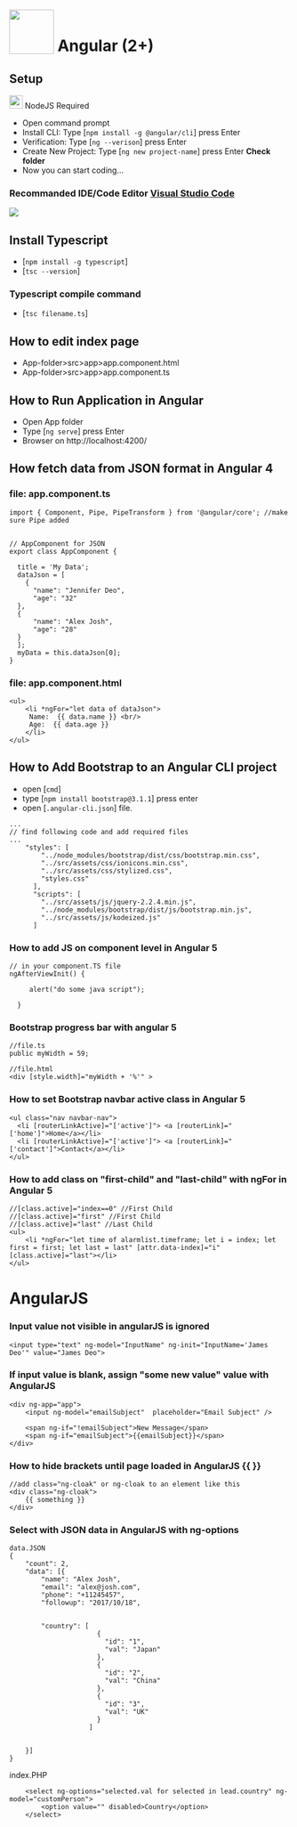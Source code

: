 # <img src="https://cdn-images-1.medium.com/max/250/1*nWtdFBcmwNz0cRB8YidO0w.png" style="position: relative; top: 5px;" height="80" /> Angular (2+)


## Setup

<img src="https://jaystack.com/wp-content/uploads/2015/12/nodejs-logo-e1497443346889.png" height="24"/> NodeJS Required 

* Open command prompt 
* Install CLI: Type [`npm install -g @angular/cli`] press Enter
* Verification: Type [`ng --verison`] press Enter
* Create New Project: Type [`ng new project-name`] press Enter <b>Check folder</b>
* Now you can start coding...



### Recommanded IDE/Code Editor [Visual Studio Code](https://code.visualstudio.com)

<img src="https://cloud.githubusercontent.com/assets/11839736/16642200/6624dde0-43bd-11e6-8595-c81885ba0dc2.png" />



## Install Typescript
* [`npm install -g typescript`]
* [`tsc --version`]


### Typescript compile command
* [`tsc filename.ts`]


## How to edit index page

* App-folder>src>app>app.component.html 
* App-folder>src>app>app.component.ts 




## How to Run Application in Angular
* Open App folder
* Type [`ng serve`] press Enter
* Browser on http://localhost:4200/





## How fetch data from JSON format in Angular 4


### file: app.component.ts 
```
import { Component, Pipe, PipeTransform } from '@angular/core'; //make sure Pipe added


// AppComponent for JSON
export class AppComponent {

  title = 'My Data';
  dataJson = [
    {
      "name": "Jennifer Deo",
      "age": "32"
  },
  {
      "name": "Alex Josh",
      "age": "28"
  }
  ];
  myData = this.dataJson[0];
}
```



### file: app.component.html
```
<ul>
    <li *ngFor="let data of dataJson">
     Name:  {{ data.name }} <br/>
     Age:  {{ data.age }} 
    </li>
</ul>
```





## How to Add Bootstrap to an Angular CLI project
* open [`cmd`]
* type [`npm install bootstrap@3.1.1`] press enter
* open [`.angular-cli.json`] file.

```
...
// find following code and add required files
...
	"styles": [
        "../node_modules/bootstrap/dist/css/bootstrap.min.css",
        "../src/assets/css/ionicons.min.css",
        "../src/assets/css/stylized.css",
        "styles.css"
      ],
      "scripts": [
        "../src/assets/js/jquery-2.2.4.min.js",
        "../node_modules/bootstrap/dist/js/bootstrap.min.js",
        "../src/assets/js/kodeized.js"
      ]
```



### How to add JS on component level in Angular 5
```
// in your component.TS file
ngAfterViewInit() {

     alert("do some java script");
	  
  }
```




### Bootstrap progress bar with angular 5
```
//file.ts
public myWidth = 59;

//file.html
<div [style.width]="myWidth + '%'" >
```







### How to set Bootstrap navbar active class in Angular 5

```
<ul class="nav navbar-nav">
  <li [routerLinkActive]="['active']"> <a [routerLink]="['home']">Home</a></li>
  <li [routerLinkActive]="['active']"> <a [routerLink]="['contact']">Contact</a></li>
</ul>
```






### How to add class on "first-child" and "last-child" with ngFor in Angular 5
```
//[class.active]="index==0" //First Child
//[class.active]="first" //First Child
//[class.active]="last" //Last Child
<ul>
	<li *ngFor="let time of alarmlist.timeframe; let i = index; let first = first; let last = last" [attr.data-index]="i" [class.active]="last"></li>
</ul>
```


















# AngularJS


### Input value not visible in angularJS is ignored
```
<input type="text" ng-model="InputName" ng-init="InputName='James Deo'" value="James Deo">
```



### If input value is blank, assign "some new value" value with AngularJS

```
<div ng-app="app">
	<input ng-model="emailSubject"  placeholder="Email Subject" />

	<span ng-if="!emailSubject">New Message</span>
	<span ng-if="emailSubject">{{emailSubject}}</span>
</div>
```


### How to hide brackets until page loaded in AngularJS {{ }}
```
//add class="ng-cloak" or ng-cloak to an element like this
<div class="ng-cloak">
	{{ something }}
</div>
```



### Select with JSON data in AngularJS with ng-options
```
data.JSON
{
	"count": 2,
	"data": [{
		"name": "Alex Josh",
		"email": "alex@josh.com",
		"phone": "+11245457",
		"followup": "2017/10/18",
		
		
		"country": [
					  {
						"id": "1",
						"val": "Japan"
					  },
					  {
						"id": "2",
						"val": "China"
					  },
					  {
						"id": "3",
						"val": "UK"
					  }
					]
					
					
	}]
}
```

index.PHP
```
	<select ng-options="selected.val for selected in lead.country" ng-model="customPerson">
		<option value="" disabled>Country</option>
	</select>
```